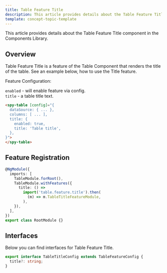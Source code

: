 ```yaml
---
title: Table Feature Title
description: This article provides details about the Table Feature Title component in the Components Library.
template: concept-topic-template
---
```


This article provides details about the Table Feature Title component in the Components Library.

## Overview

Table Feature Title is a feature of the Table Component that renders the title of the table.
See an example below, how to use the Title feature.

Feature Configuration:

`enabled` - will enable feature via config.  
`title` - a table title text.

```html
<spy-table [config]="{
  dataSource: { ... },
  columns: [ ... ],
  title: {
    enabled: true,
    title: 'Table title',
  },                                                                                           
}">
</spy-table>
```

## Feature Registration

```ts
@NgModule({
  imports: [
    TableModule.forRoot(),
    TableModule.withFeatures({
      title: () =>
        import('table.feature.title').then(
          (m) => m.TableTitleFeatureModule,
        ),    
    }),
  ],
})
export class RootModule {}
```

## Interfaces

Below you can find interfaces for Table Feature Title.

```ts
export interface TableTitleConfig extends TableFeatureConfig {
  title?: string;
}
```
